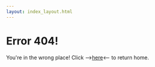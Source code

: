 ```yaml
---
layout: index_layout.html
---
```

# Error 404!
You're in the wrong place! Click --><a href="/">here</a><-- to return home.